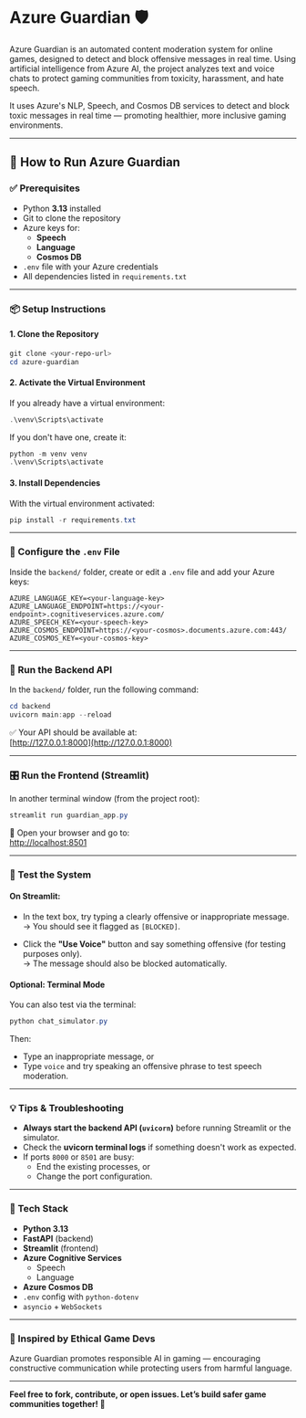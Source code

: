 # Azure Guardian 🛡️
Azure Guardian is an automated content moderation system for online games, designed to detect and block offensive messages in real time. Using artificial intelligence from Azure AI, the project analyzes text and voice chats to protect gaming communities from toxicity, harassment, and hate speech.

It uses Azure's NLP, Speech, and Cosmos DB services to detect and block toxic messages in real time — promoting healthier, more inclusive gaming environments.

---

## 🚀 How to Run Azure Guardian

### ✅ Prerequisites

- Python **3.13** installed  
- Git to clone the repository  
- Azure keys for:
  - **Speech**
  - **Language**
  - **Cosmos DB**
- `.env` file with your Azure credentials
- All dependencies listed in `requirements.txt`

---

### 📦 Setup Instructions

#### 1. Clone the Repository

```powershell
git clone <your-repo-url>
cd azure-guardian
```

#### 2. Activate the Virtual Environment

If you already have a virtual environment:

```powershell
.\venv\Scripts\activate
```

If you don't have one, create it:

```powershell
python -m venv venv
.\venv\Scripts\activate
```

#### 3. Install Dependencies

With the virtual environment activated:

```powershell
pip install -r requirements.txt
```

---

### 🔐 Configure the `.env` File

Inside the `backend/` folder, create or edit a `.env` file and add your Azure keys:

```env
AZURE_LANGUAGE_KEY=<your-language-key>
AZURE_LANGUAGE_ENDPOINT=https://<your-endpoint>.cognitiveservices.azure.com/
AZURE_SPEECH_KEY=<your-speech-key>
AZURE_COSMOS_ENDPOINT=https://<your-cosmos>.documents.azure.com:443/
AZURE_COSMOS_KEY=<your-cosmos-key>
```

---

### 🧠 Run the Backend API

In the `backend/` folder, run the following command:

```powershell
cd backend
uvicorn main:app --reload
```

✅ Your API should be available at:  
[http://127.0.0.1:8000](http://127.0.0.1:8000)

---

### 🎛️ Run the Frontend (Streamlit)

In another terminal window (from the project root):

```powershell
streamlit run guardian_app.py
```

🔗 Open your browser and go to:  
[http://localhost:8501](http://localhost:8501)

---

### 🧪 Test the System

#### On Streamlit:

- In the text box, try typing a clearly offensive or inappropriate message.  
  → You should see it flagged as `[BLOCKED]`.

- Click the **"Use Voice"** button and say something offensive (for testing purposes only).  
  → The message should also be blocked automatically.

#### Optional: Terminal Mode

You can also test via the terminal:

```powershell
python chat_simulator.py
```

Then:

- Type an inappropriate message, or  
- Type `voice` and try speaking an offensive phrase to test speech moderation.

---

### 💡 Tips & Troubleshooting

- **Always start the backend API (`uvicorn`)** before running Streamlit or the simulator.
- Check the **uvicorn terminal logs** if something doesn't work as expected.
- If ports `8000` or `8501` are busy:
  - End the existing processes, or
  - Change the port configuration.

---

### 🧩 Tech Stack

- **Python 3.13**
- **FastAPI** (backend)
- **Streamlit** (frontend)
- **Azure Cognitive Services**
  - Speech
  - Language
- **Azure Cosmos DB**
- `.env` config with `python-dotenv`
- `asyncio` + `WebSockets`

---

### 🤖 Inspired by Ethical Game Devs

Azure Guardian promotes responsible AI in gaming — encouraging constructive communication while protecting users from harmful language.

---

**Feel free to fork, contribute, or open issues. Let’s build safer game communities together! 💙**
